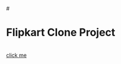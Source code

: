 #<h1> Flipkart Clone Project </h1>
<br>
<a href=https://coruscating-tarsier-2760e3.netlify.app/> click me</a>
